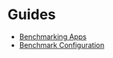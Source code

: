 # Guides

<!-- Links are relative to file -->
- [Benchmarking Apps](apps.md)
- [Benchmark Configuration](config.md)
